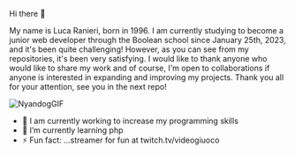 Hi there 👋

My name is Luca Ranieri, born in 1996. 
I am currently studying to become a junior web developer through the Boolean school since January 25th, 2023, and it's been quite challenging! 
However, as you can see from my repositories, it's been very satisfying. 
I would like to thank anyone who would like to share my work and of course, I'm open to collaborations if anyone is interested in expanding and improving my projects. 
Thank you all for your attention, see you in the next repo! 

![NyandogGIF](https://user-images.githubusercontent.com/119805748/236950585-e0767397-14fb-47e7-98d8-f1d18b246fca.gif)

- 🔭 I am currently working to increase my programming skills
- 🌱 I’m currently learning php
- ⚡ Fun fact: ...streamer for fun at twitch.tv/videogiuoco
